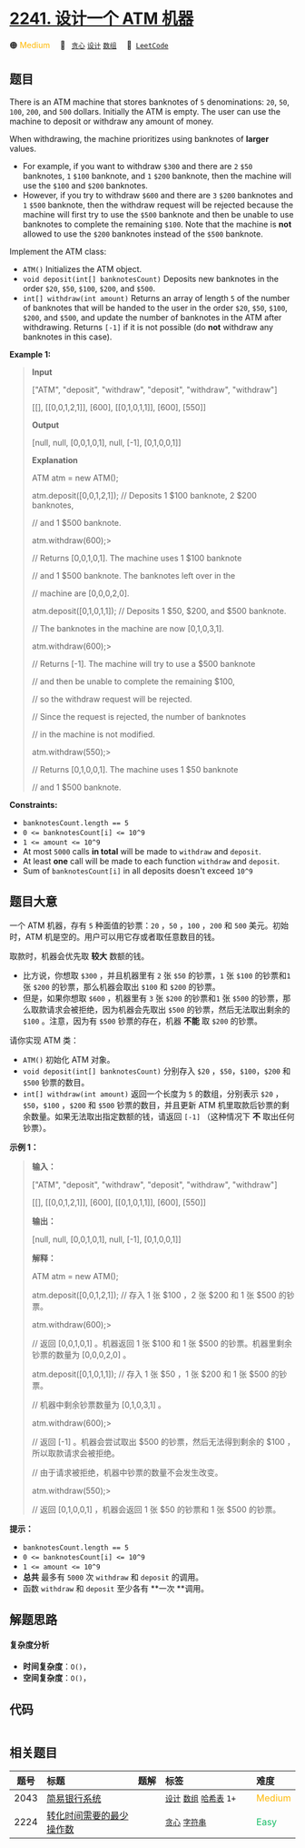 # [2241. 设计一个 ATM 机器](https://leetcode.com/problems/design-an-atm-machine)

🟠 <font color=#ffb800>Medium</font>&emsp; 🔖&ensp; [`贪心`](/tag/greedy.md) [`设计`](/tag/design.md) [`数组`](/tag/array.md)&emsp; 🔗&ensp;[`LeetCode`](https://leetcode.com/problems/design-an-atm-machine)

## 题目

There is an ATM machine that stores banknotes of `5` denominations: `20`,
`50`, `100`, `200`, and `500` dollars. Initially the ATM is empty. The user
can use the machine to deposit or withdraw any amount of money.

When withdrawing, the machine prioritizes using banknotes of **larger**
values.

  * For example, if you want to withdraw `$300` and there are `2` `$50` banknotes, `1` `$100` banknote, and `1` `$200` banknote, then the machine will use the `$100` and `$200` banknotes.
  * However, if you try to withdraw `$600` and there are `3` `$200` banknotes and `1` `$500` banknote, then the withdraw request will be rejected because the machine will first try to use the `$500` banknote and then be unable to use banknotes to complete the remaining `$100`. Note that the machine is **not** allowed to use the `$200` banknotes instead of the `$500` banknote.

Implement the ATM class:

  * `ATM()` Initializes the ATM object.
  * `void deposit(int[] banknotesCount)` Deposits new banknotes in the order `$20`, `$50`, `$100`, `$200`, and `$500`.
  * `int[] withdraw(int amount)` Returns an array of length `5` of the number of banknotes that will be handed to the user in the order `$20`, `$50`, `$100`, `$200`, and `$500`, and update the number of banknotes in the ATM after withdrawing. Returns `[-1]` if it is not possible (do **not** withdraw any banknotes in this case).



**Example 1:**

> 
> 
> 
> 
> 
> **Input**
> 
> ["ATM", "deposit", "withdraw", "deposit", "withdraw", "withdraw"]
> 
> [[], [[0,0,1,2,1]], [600], [[0,1,0,1,1]], [600], [550]]
> 
> **Output**
> 
> [null, null, [0,0,1,0,1], null, [-1], [0,1,0,0,1]]
> 
> 
> 
> **Explanation**
> 
> ATM atm = new ATM();
> 
> atm.deposit([0,0,1,2,1]); // Deposits 1 $100 banknote, 2 $200 banknotes,
> 
> > 
> > 
> > 
> > 
> > 
> > 
>   // and 1 $500 banknote.
> 
> atm.withdraw(600);> 
> > 
> // Returns [0,0,1,0,1]. The machine uses 1 $100 banknote
> 
> > 
> > 
> > 
> > 
> > 
> > 
>   // and 1 $500 banknote. The banknotes left over in the
> 
> > 
> > 
> > 
> > 
> > 
> > 
>   // machine are [0,0,0,2,0].
> 
> atm.deposit([0,1,0,1,1]); // Deposits 1 $50, $200, and $500 banknote.
> 
> > 
> > 
> > 
> > 
> > 
> > 
>   // The banknotes in the machine are now [0,1,0,3,1].
> 
> atm.withdraw(600);> 
> > 
> // Returns [-1]. The machine will try to use a $500 banknote
> 
> > 
> > 
> > 
> > 
> > 
> > 
>   // and then be unable to complete the remaining $100,
> 
> > 
> > 
> > 
> > 
> > 
> > 
>   // so the withdraw request will be rejected.
> 
> > 
> > 
> > 
> > 
> > 
> > 
>   // Since the request is rejected, the number of banknotes
> 
> > 
> > 
> > 
> > 
> > 
> > 
>   // in the machine is not modified.
> 
> atm.withdraw(550);> 
> > 
> // Returns [0,1,0,0,1]. The machine uses 1 $50 banknote
> 
> > 
> > 
> > 
> > 
> > 
> > 
>   // and 1 $500 banknote.



**Constraints:**

  * `banknotesCount.length == 5`
  * `0 <= banknotesCount[i] <= 10^9`
  * `1 <= amount <= 10^9`
  * At most `5000` calls **in total** will be made to `withdraw` and `deposit`.
  * At least **one** call will be made to each function `withdraw` and `deposit`.
  * Sum of `banknotesCount[i]` in all deposits doesn't exceed `10^9`


## 题目大意

一个 ATM 机器，存有 `5` 种面值的钞票：`20` ，`50` ，`100` ，`200` 和 `500` 美元。初始时，ATM
机是空的。用户可以用它存或者取任意数目的钱。

取款时，机器会优先取 **较大**  数额的钱。

  * 比方说，你想取 `$300` ，并且机器里有 `2` 张 `$50` 的钞票，`1` 张 `$100` 的钞票和`1` 张 `$200` 的钞票，那么机器会取出 `$100` 和 `$200` 的钞票。
  * 但是，如果你想取 `$600` ，机器里有 `3` 张 `$200` 的钞票和`1` 张 `$500` 的钞票，那么取款请求会被拒绝，因为机器会先取出 `$500` 的钞票，然后无法取出剩余的 `$100` 。注意，因为有 `$500` 钞票的存在，机器 **不能**  取 `$200` 的钞票。

请你实现 ATM 类：

  * `ATM()` 初始化 ATM 对象。
  * `void deposit(int[] banknotesCount)` 分别存入 `$20` ，`$50`，`$100`，`$200` 和 `$500` 钞票的数目。
  * `int[] withdraw(int amount)` 返回一个长度为 `5` 的数组，分别表示 `$20` ，`$50`，`$100` ，`$200` 和 `$500` 钞票的数目，并且更新 ATM 机里取款后钞票的剩余数量。如果无法取出指定数额的钱，请返回 `[-1]` （这种情况下 **不**  取出任何钞票）。



**示例 1：**

> 
> 
> 
> 
> 
> **输入：**
> 
> ["ATM", "deposit", "withdraw", "deposit", "withdraw", "withdraw"]
> 
> [[], [[0,0,1,2,1]], [600], [[0,1,0,1,1]], [600], [550]]
> 
> **输出：**
> 
> [null, null, [0,0,1,0,1], null, [-1], [0,1,0,0,1]]
> 
> 
> 
> **解释：**
> 
> ATM atm = new ATM();
> 
> atm.deposit([0,0,1,2,1]); // 存入 1 张 $100 ，2 张 $200 和 1 张 $500 的钞票。
> 
> atm.withdraw(600);> 
> > 
> // 返回 [0,0,1,0,1] 。机器返回 1 张 $100 和 1 张 $500 的钞票。机器里剩余钞票的数量为 [0,0,0,2,0] 。
> 
> atm.deposit([0,1,0,1,1]); // 存入 1 张 $50 ，1 张 $200 和 1 张 $500 的钞票。
> 
> > 
> > 
> > 
> > 
> > 
> > 
>   // 机器中剩余钞票数量为 [0,1,0,3,1] 。
> 
> atm.withdraw(600);> 
> > 
> // 返回 [-1] 。机器会尝试取出 $500 的钞票，然后无法得到剩余的 $100 ，所以取款请求会被拒绝。
> 
> > 
> > 
> > 
> > 
> > 
> > 
>   // 由于请求被拒绝，机器中钞票的数量不会发生改变。
> 
> atm.withdraw(550);> 
> > 
> // 返回 [0,1,0,0,1] ，机器会返回 1 张 $50 的钞票和 1 张 $500 的钞票。



**提示：**

  * `banknotesCount.length == 5`
  * `0 <= banknotesCount[i] <= 10^9`
  * `1 <= amount <= 10^9`
  * **总共**  最多有 `5000` 次 `withdraw` 和 `deposit` 的调用。
  * 函数 `withdraw` 和 `deposit` 至少各有 **一次  **调用。


## 解题思路

#### 复杂度分析

- **时间复杂度**：`O()`，
- **空间复杂度**：`O()`，

## 代码

```javascript

```

## 相关题目

<!-- prettier-ignore -->
| 题号 | 标题 | 题解 | 标签 | 难度 |
| :------: | :------ | :------: | :------ | :------ |
| 2043 | [简易银行系统](https://leetcode.com/problems/simple-bank-system) |  |  [`设计`](/tag/design.md) [`数组`](/tag/array.md) [`哈希表`](/tag/hash-table.md) `1+` | <font color=#ffb800>Medium</font> |
| 2224 | [转化时间需要的最少操作数](https://leetcode.com/problems/minimum-number-of-operations-to-convert-time) |  |  [`贪心`](/tag/greedy.md) [`字符串`](/tag/string.md) | <font color=#15bd66>Easy</font> |

<style>
.blue {
    background-color: #096dd9;
    padding: 0.25rem 0.5rem;
    margin: 0;
    font-size: 0.85em;
    border-radius: 3px;
    color: white;
    font-weight: 500;
}
table th:first-of-type { width: 10%; }
table th:nth-of-type(2) { width: 35%; }
table th:nth-of-type(3) { width: 10%; }
table th:nth-of-type(4) { width: 35%; }
table th:nth-of-type(5) { width: 10%; }
</style>
